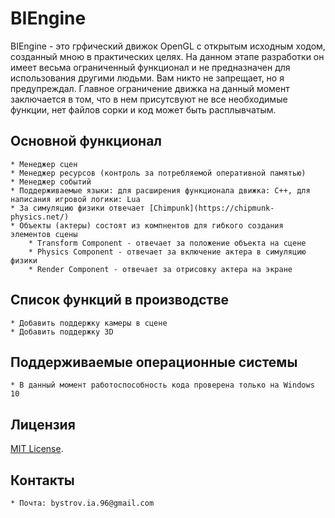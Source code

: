 BIEngine
========

BIEngine - это грфический движок OpenGL с открытым исходным ходом,
созданный мною в практических целях. На данном этапе разработки он имеет весьма ограниченный функционал 
и не предназначен для использования другими людьми. Вам никто не запрещает, но я предупреждал.
Главное ограничение движка на данный момент заключается в том, что в нем присутсвуют не все необходимые функции, 
нет файлов сорки и код может быть расплывчатым. 


Основной функционал
-------------------
	* Менеджер сцен
	* Менеджер ресурсов (контроль за потребляемой оперативной памятью)
	* Менеджер событий
	* Поддерживаемые языки: для расширения функционала движка: C++, для написания игровой логики: Lua
	* За симуляцию физики отвечает [Chimpunk](https://chipmunk-physics.net/)
	* Объекты (актеры) состоят из компнентов для гибкого создания элементов сцены
		* Transform Component - отвечает за положение объекта на сцене
		* Physics Component - отвечает за включение актера в симуляцию физики
		* Render Component - отвечает за отрисовку актера на экране
		
Список функций в производстве
----------
	* Добавить поддержку камеры в сцене
	* Добавить поддержку 3D
	
	
Поддерживаемые операционные системы
-----------------------------------
	* В данный момент работоспособность кода проверена только на Windows 10
	
Лицензия
--------
[MIT License](https://opensource.org/licenses/MIT).
	
Контакты
--------
	* Почта: bystrov.ia.96@gmail.com
